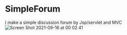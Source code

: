 # SimpleForum
I make a simple discussion forum by Jsp/servlet and MVC
![Screen Shot 2021-09-16 at 00 02 41](https://user-images.githubusercontent.com/69332376/133477613-b0e94cfb-d55a-4d0b-95ad-268bd8cbdb51.png)
